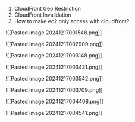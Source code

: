 
1. CloudFront Geo Restriction
2. CloudFront Invalidation
3. How to make ec2 only access with cloudfront?


![[Pasted image 20241217001548.png]]



![[Pasted image 20241217002909.png]]



![[Pasted image 20241217003148.png]]



![[Pasted image 20241217003431.png]]



![[Pasted image 20241217003542.png]]




![[Pasted image 20241217003709.png]]



![[Pasted image 20241217004408.png]]




![[Pasted image 20241217004541.png]]


